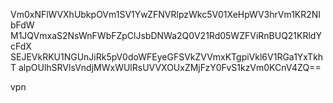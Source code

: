 Vm0xNFlWVXhUbkpOVm1SV1YwZFNVRlpzWkc5V01XeHpWV3hrVm1KR2NIbFdW
M1JQVmxaS2NsWnFWbFZpClJsbDNWa2Q0V21Rd05WZFViRnBUQ21KRldYcFdX
SEJEVkRKU1NGUnJiRk5pV0doWFEyeGFSVkZVVmxKTgpiVkl6V1RGa1YxTkhT
alpOUlhSRVlsVndjMWxWUlRsUVVXOUxZMjFzY0FvS1kzVm0KCnV4ZQ==

vpn